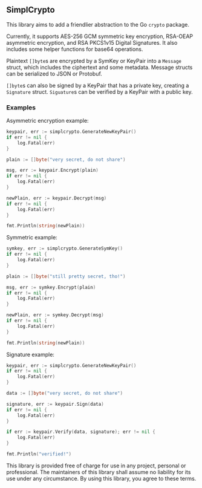 ## SimplCrypto

This library aims to add a friendlier abstraction to the Go `crypto` package.

Currently, it supports AES-256 GCM symmetric key encryption, RSA-OEAP asymmetric encryption, and RSA PKCS1v15 Digital Signatures. It also includes some helper functions for base64 operations.

Plaintext `[]byte`s are encrypted by a SymKey or KeyPair into a `Message` struct, which includes the ciphertext and some metadata. Message structs can be serialized to JSON or Protobuf.

`[]byte`s can also be signed by a KeyPair that has a private key, creating a `Signature` struct. `Siguature`s can be verified by a KeyPair with a public key.

### Examples

Asymmetric encryption example:
```Go
keypair, err := simplcrypto.GenerateNewKeyPair()
if err != nil {
	log.Fatal(err)
}

plain := []byte("very secret, do not share")

msg, err := keypair.Encrypt(plain)
if err != nil {
	log.Fatal(err)
}

newPlain, err := keypair.Decrypt(msg)
if err != nil {
	log.Fatal(err)
}

fmt.Println(string(newPlain))
```

Symmetric example:
```Go
symkey, err := simplcrypto.GenerateSymKey()
if err != nil {
	log.Fatal(err)
}

plain := []byte("still pretty secret, tho!")

msg, err := symkey.Encrypt(plain)
if err != nil {
	log.Fatal(err)
}

newPlain, err := symkey.Decrypt(msg)
if err != nil {
	log.Fatal(err)
}

fmt.Println(string(newPlain))
```

Signature example:
```Go
keypair, err := simplcrypto.GenerateNewKeyPair()
if err != nil {
	log.Fatal(err)
}

data := []byte("very secret, do not share")

signature, err := keypair.Sign(data)
if err != nil {
	log.Fatal(err)
}

if err := keypair.Verify(data, signature); err != nil {
	log.Fatal(err)
}

fmt.Println("verified!")
```

This library is provided free of charge for use in any project, personal or professional. The maintainers of this library shall assume no liability for its use under any circumstance. By using this library, you agree to these terms.